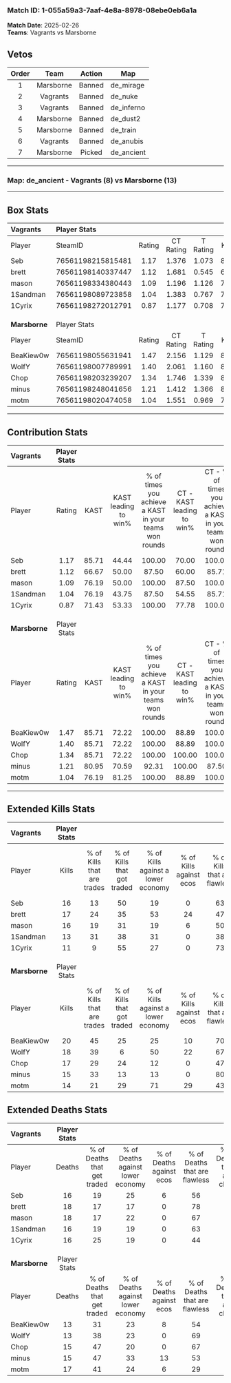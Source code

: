 ### Match ID: 1-055a59a3-7aaf-4e8a-8978-08ebe0eb6a1a  
**Match Date**: 2025-02-26  
**Teams**: Vagrants vs Marsborne  

## Vetos  

| Order | Team | Action | Map |
| :---: | :--: | :----: | --- |
| 1 | Marsborne | Banned | de_mirage |
| 2 | Vagrants | Banned | de_nuke |
| 3 | Vagrants | Banned | de_inferno |
| 4 | Marsborne | Banned | de_dust2 |
| 5 | Marsborne | Banned | de_train |
| 6 | Vagrants | Banned | de_anubis |
| 7 | Marsborne | Picked | de_ancient |

---  

### **Map**: de_ancient - Vagrants (8) vs Marsborne (13)  
---  

## Box Stats  

| **Vagrants**  | Player Stats      |        |           |          |       |      |       |         |        |      |     |
| :- | :- | :-: | :-: | :-: | :-: | :-: | :-: | :-: | :-: | :-: | :-: |
| Player        | SteamID           | Rating | CT Rating | T Rating | KAST  | ADR  | Kills | Assists | Deaths | K/D  | HS% |
| Seb           | 76561198215815481 |  1.17  |   1.376   |  1.073   | 85.71 | 65.7 |  16   |    4    |   16   | 1.00 | 31  |
| brett         | 76561198140337447 |  1.12  |   1.681   |  0.545   | 66.67 | 94.8 |  17   |    5    |   18   | 0.94 | 58  |
| mason         | 76561198334380443 |  1.09  |   1.196   |  1.126   | 76.19 | 80.0 |  16   |    3    |   18   | 0.89 | 62  |
| 1Sandman      | 76561198089723858 |  1.04  |   1.383   |  0.767   | 76.19 | 79.2 |  13   |    9    |   16   | 0.81 | 69  |
| 1Cyrix        | 76561198272012791 |  0.87  |   1.177   |  0.708   | 71.43 | 72.0 |  11   |    3    |   16   | 0.69 | 27  |
|               |                   |        |           |          |       |      |       |         |        |      |     |
|               |                   |        |           |          |       |      |       |         |        |      |     |
|               |                   |        |           |          |       |      |       |         |        |      |     |
| **Marsborne** | Player Stats      |        |           |          |       |      |       |         |        |      |     |
| Player        | SteamID           | Rating | CT Rating | T Rating | KAST  | ADR  | Kills | Assists | Deaths | K/D  | HS% |
| BeaKiew0w     | 76561198055631941 |  1.47  |   2.156   |  1.129   | 85.71 | 80.8 |  20   |    6    |   13   | 1.54 | 45  |
| WolfY         | 76561198007789991 |  1.40  |   2.061   |  1.160   | 85.71 | 82.1 |  18   |    9    |   13   | 1.38 | 38  |
| Chop          | 76561198203239207 |  1.34  |   1.746   |  1.339   | 85.71 | 95.6 |  17   |    5    |   15   | 1.13 | 70  |
| minus         | 76561198248041656 |  1.21  |   1.412   |  1.366   | 80.95 | 89.3 |  15   |    7    |   15   | 1.00 | 66  |
| motm          | 76561198020474058 |  1.04  |   1.551   |  0.969   | 76.19 | 77.0 |  14   |    6    |   17   | 0.82 | 21  |
---  

## Contribution Stats  

| **Vagrants**  | Player Stats |       |                      |                                                        |                           |                                                             |                          |                                                            |
| :- | :-: | :-: | :-: | :-: | :-: | :-: | :-: | :-: |
| Player        |    Rating    | KAST  | KAST leading to win% | % of times you achieve a KAST in your teams won rounds | CT - KAST leading to win% | CT - % of times you achieve a KAST in your teams won rounds | T - KAST leading to win% | T - % of times you achieve a KAST in your teams won rounds |
| Seb           |     1.17     | 85.71 |        44.44         |                         100.00                         |           70.00           |                           100.00                            |          12.50           |                           100.00                           |
| brett         |     1.12     | 66.67 |        50.00         |                         87.50                          |           60.00           |                            85.71                            |          25.00           |                           100.00                           |
| mason         |     1.09     | 76.19 |        50.00         |                         100.00                         |           87.50           |                           100.00                            |          12.50           |                           100.00                           |
| 1Sandman      |     1.04     | 76.19 |        43.75         |                         87.50                          |           54.55           |                            85.71                            |          20.00           |                           100.00                           |
| 1Cyrix        |     0.87     | 71.43 |        53.33         |                         100.00                         |           77.78           |                           100.00                            |          16.67           |                           100.00                           |
|               |              |       |                      |                                                        |                           |                                                             |                          |                                                            |
|               |              |       |                      |                                                        |                           |                                                             |                          |                                                            |
|               |              |       |                      |                                                        |                           |                                                             |                          |                                                            |
| **Marsborne** | Player Stats |       |                      |                                                        |                           |                                                             |                          |                                                            |
| Player        |    Rating    | KAST  | KAST leading to win% | % of times you achieve a KAST in your teams won rounds | CT - KAST leading to win% | CT - % of times you achieve a KAST in your teams won rounds | T - KAST leading to win% | T - % of times you achieve a KAST in your teams won rounds |
| BeaKiew0w     |     1.47     | 85.71 |        72.22         |                         100.00                         |           88.89           |                           100.00                            |          55.56           |                           100.00                           |
| WolfY         |     1.40     | 85.71 |        72.22         |                         100.00                         |           88.89           |                           100.00                            |          55.56           |                           100.00                           |
| Chop          |     1.34     | 85.71 |        72.22         |                         100.00                         |          100.00           |                           100.00                            |          50.00           |                           100.00                           |
| minus         |     1.21     | 80.95 |        70.59         |                         92.31                          |          100.00           |                            87.50                            |          50.00           |                           100.00                           |
| motm          |     1.04     | 76.19 |        81.25         |                         100.00                         |           88.89           |                           100.00                            |          71.43           |                           100.00                           |
---  

## Extended Kills Stats  

| **Vagrants**  | Player Stats |                            |                            |                                    |                         |                              |                                 |                                       |                    |           |
| :- | :-: | :-: | :-: | :-: | :-: | :-: | :-: | :-: | :-: | :-: |
| Player        |    Kills     | % of Kills that are trades | % of Kills that got traded | % of Kills against a lower economy | % of Kills against ecos | % of Kills that are flawless | % of Kills that are close duels | % of Kills that are assisted by flash | Pistol Round Kills | AWP Kills |
| Seb           |      16      |             13             |             50             |                 19                 |            0            |              63              |                6                |                   0                   |         1          |     0     |
| brett         |      17      |             24             |             35             |                 53                 |           24            |              47              |                0                |                   0                   |         0          |     0     |
| mason         |      16      |             19             |             31             |                 19                 |            6            |              50              |               13                |                   0                   |         3          |     0     |
| 1Sandman      |      13      |             31             |             38             |                 31                 |            0            |              38              |               15                |                   8                   |         2          |     0     |
| 1Cyrix        |      11      |             9              |             55             |                 27                 |            0            |              73              |                9                |                   0                   |         0          |     7     |
|               |              |                            |                            |                                    |                         |                              |                                 |                                       |                    |           |
|               |              |                            |                            |                                    |                         |                              |                                 |                                       |                    |           |
|               |              |                            |                            |                                    |                         |                              |                                 |                                       |                    |           |
| **Marsborne** | Player Stats |                            |                            |                                    |                         |                              |                                 |                                       |                    |           |
| Player        |    Kills     | % of Kills that are trades | % of Kills that got traded | % of Kills against a lower economy | % of Kills against ecos | % of Kills that are flawless | % of Kills that are close duels | % of Kills that are assisted by flash | Pistol Round Kills | AWP Kills |
| BeaKiew0w     |      20      |             45             |             25             |                 25                 |           10            |              70              |                5                |                  10                   |         4          |     0     |
| WolfY         |      18      |             39             |             6              |                 50                 |           22            |              67              |                6                |                   0                   |         0          |     4     |
| Chop          |      17      |             29             |             24             |                 12                 |            0            |              47              |                6                |                  12                   |         3          |     0     |
| minus         |      15      |             33             |             13             |                 13                 |            0            |              80              |                7                |                   7                   |         1          |     0     |
| motm          |      14      |             21             |             29             |                 71                 |           29            |              43              |               14                |                  14                   |         2          |     0     |
## Extended Deaths Stats  

| **Vagrants**  | Player Stats |                             |                                   |                          |                               |                            |                           |               |
| :- | :-: | :-: | :-: | :-: | :-: | :-: | :-: | :-: |
| Player        |    Deaths    | % of Deaths that get traded | % of Deaths against lower economy | % of Deaths against ecos | % of Deaths that are flawless | % of Deaths that are close | % of Deaths while blinded | Deaths to AWP |
| Seb           |      16      |             19              |                25                 |            6             |              56               |             0              |             6             |       0       |
| brett         |      18      |             17              |                17                 |            0             |              78               |             6              |            17             |       1       |
| mason         |      18      |             17              |                22                 |            0             |              67               |             11             |             6             |       1       |
| 1Sandman      |      16      |             19              |                19                 |            0             |              63               |             13             |             0             |       2       |
| 1Cyrix        |      16      |             25              |                19                 |            0             |              44               |             6              |            13             |       0       |
|               |              |                             |                                   |                          |                               |                            |                           |               |
|               |              |                             |                                   |                          |                               |                            |                           |               |
|               |              |                             |                                   |                          |                               |                            |                           |               |
| **Marsborne** | Player Stats |                             |                                   |                          |                               |                            |                           |               |
| Player        |    Deaths    | % of Deaths that get traded | % of Deaths against lower economy | % of Deaths against ecos | % of Deaths that are flawless | % of Deaths that are close | % of Deaths while blinded | Deaths to AWP |
| BeaKiew0w     |      13      |             31              |                23                 |            8             |              54               |             0              |             8             |       1       |
| WolfY         |      13      |             38              |                23                 |            0             |              69               |             0              |             0             |       4       |
| Chop          |      15      |             47              |                20                 |            0             |              67               |             13             |             0             |       0       |
| minus         |      15      |             47              |                33                 |            13            |              53               |             13             |             0             |       2       |
| motm          |      17      |             41              |                24                 |            6             |              29               |             12             |             0             |       0       |

